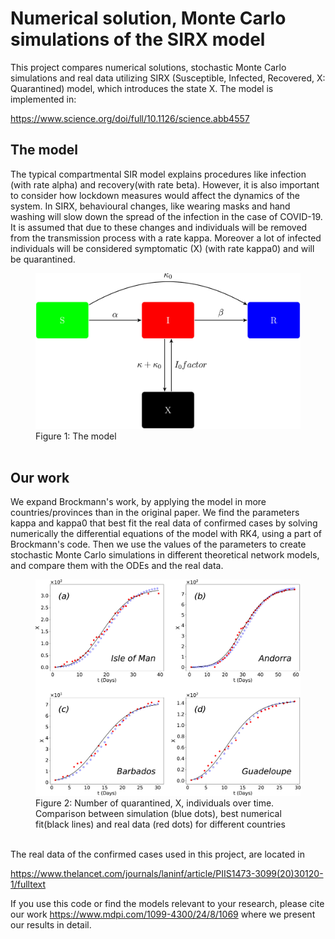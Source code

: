 # Numerical solution, Monte Carlo simulations of the SIRX model

This project compares numerical solutions, stochastic Monte Carlo simulations and real data utilizing SIRX (Susceptible, Infected, Recovered, X: Quarantined) model, which introduces the state X. The model is implemented in:

https://www.science.org/doi/full/10.1126/science.abb4557

## The model 

The typical compartmental SIR model explains procedures like infection (with rate alpha) and recovery(with rate beta). However, it is also important to consider how lockdown measures would affect the dynamics of the system. In SIRX, behavioural changes, like wearing masks and hand washing will slow down the spread of the infection in the case of COVID-19. It is assumed that due to these changes and individuals will be removed from the transmission process with a rate kappa. Moreover a lot of infected individuals will be considered symptomatic (X) (with rate kappa0) and will be quarantined.

<figure>
  <img src="./images/1.jpg" alt="1">
  <figcaption>Figure 1: The model</figcaption>
  <br>
</figure>

## Our work

We expand Brockmann's work, by applying the model in more countries/provinces than in the original paper. We find the parameters kappa and kappa0 that best fit the real data of confirmed cases by solving numerically the differential equations of the model with RK4, using a part of Brockmann's code. Then we use the values of the parameters to create stochastic Monte Carlo simulations in different theoretical network models, and compare them with the ODEs and the real data.

<figure>
  <img src="./images/2.jpg" alt="2">
  <figcaption>Figure 2: Number of quarantined, X, individuals over time. Comparison between simulation (blue dots), best numerical fit(black lines) and real data (red dots) for different countries</figcaption>
  <br>
</figure>

The real data of the confirmed cases used in this project, are located in

https://www.thelancet.com/journals/laninf/article/PIIS1473-3099(20)30120-1/fulltext

If you use this code or find the models relevant to your research, please cite our work https://www.mdpi.com/1099-4300/24/8/1069 where we present our results in detail.
